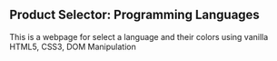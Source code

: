 ## Product Selector: Programming Languages
This is a webpage for select a language and their colors using vanilla HTML5, CSS3, DOM Manipulation